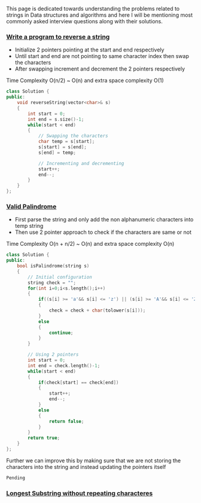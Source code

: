 This page is dedicated towards understanding the problems related to strings in Data structures and algorithms and here I will be mentioning most commonly asked interview questions along with their solutions.


### [Write a program to reverse a string](https://leetcode.com/problems/reverse-string/)

- Initialize 2 pointers pointing at the start and end respectively 
- Until start and end are not pointing to same character index then swap the characters
- After swapping increment and decrement the 2 pointers respectively

Time Complexity O(n/2) ~ O(n) and extra space complexity O(1)
```C++
class Solution {
public:
    void reverseString(vector<char>& s) 
    {
        int start = 0;
        int end = s.size()-1;
        while(start < end)
        {
            // Swapping the characters
            char temp = s[start];
            s[start] = s[end];
            s[end] = temp;

            // Incrementing and decrementing
            start++;
            end--;
        }
    }
};
```

### [Valid Palindrome](https://leetcode.com/problems/valid-palindrome/description/)

- First parse the string and only add the non alphanumeric characters into temp string
- Then use 2 pointer approach to check if the characters are same or not

Time Complexity O(n + n/2) ~ O(n) and extra space complexity O(n)
```C++
class Solution {
public:
    bool isPalindrome(string s) 
    {
        // Initial configuration
        string check = "";
        for(int i=0;i<s.length();i++)
        {
            if((s[i] >= 'a'&& s[i] <= 'z') || (s[i] >= 'A'&& s[i] <= 'Z') || (s[i] >= '0' && s[i] <= '9'))
            {
                check = check + char(tolower(s[i]));
            }
            else
            {
                continue;
            }
        }

        // Using 2 pointers
        int start = 0;
        int end = check.length()-1;
        while(start < end)
        {
            if(check[start] == check[end])
            {
                start++;
                end--;
            }
            else
            {
                return false;
            }
        }
        return true;
    }
};
```

Further we can improve this by making sure that we are not storing the characters into the string and instead updating the pointers itself

```C++
Pending
```

### [Longest Substring without repeating characteres](https://leetcode.com/problems/longest-substring-without-repeating-characters/)

